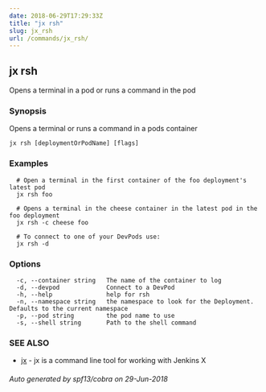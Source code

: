 ```yaml
---
date: 2018-06-29T17:29:33Z
title: "jx rsh"
slug: jx_rsh
url: /commands/jx_rsh/
---
```

## jx rsh

Opens a terminal in a pod or runs a command in the pod

### Synopsis

Opens a terminal or runs a command in a pods container

```
jx rsh [deploymentOrPodName] [flags]
```

### Examples

```
  # Open a terminal in the first container of the foo deployment's latest pod
  jx rsh foo
  
  # Opens a terminal in the cheese container in the latest pod in the foo deployment
  jx rsh -c cheese foo
  
  # To connect to one of your DevPods use:
  jx rsh -d
```

### Options

```
  -c, --container string   The name of the container to log
  -d, --devpod             Connect to a DevPod
  -h, --help               help for rsh
  -n, --namespace string   the namespace to look for the Deployment. Defaults to the current namespace
  -p, --pod string         the pod name to use
  -s, --shell string       Path to the shell command
```

### SEE ALSO

* [jx](/commands/jx/)	 - jx is a command line tool for working with Jenkins X

###### Auto generated by spf13/cobra on 29-Jun-2018
